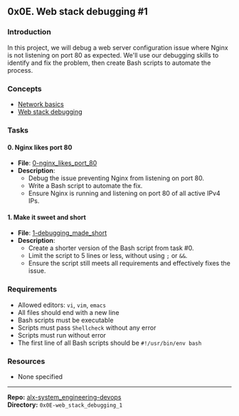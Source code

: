## 0x0E. Web stack debugging #1

### Introduction
In this project, we will debug a web server configuration issue where Nginx is not listening on port 80 as expected. We'll use our debugging skills to identify and fix the problem, then create Bash scripts to automate the process.

### Concepts
- [Network basics](https://alx-intranet.hbtn.io/concepts/33)
- [Web stack debugging](https://alx-intranet.hbtn.io/concepts/68)

### Tasks

#### 0. Nginx likes port 80
- **File**: [0-nginx_likes_port_80](./0-nginx_likes_port_80)
- **Description**:
  - Debug the issue preventing Nginx from listening on port 80.
  - Write a Bash script to automate the fix.
  - Ensure Nginx is running and listening on port 80 of all active IPv4 IPs.

#### 1. Make it sweet and short
- **File**: [1-debugging_made_short](./1-debugging_made_short)
- **Description**:
  - Create a shorter version of the Bash script from task #0.
  - Limit the script to 5 lines or less, without using `;` or `&&`.
  - Ensure the script still meets all requirements and effectively fixes the issue.

### Requirements
- Allowed editors: `vi`, `vim`, `emacs`
- All files should end with a new line
- Bash scripts must be executable
- Scripts must pass `Shellcheck` without any error
- Scripts must run without error
- The first line of all Bash scripts should be `#!/usr/bin/env bash`

### Resources
- None specified

---
**Repo:** [alx-system_engineering-devops](https://github.com/username/alx-system_engineering-devops)  
**Directory:** `0x0E-web_stack_debugging_1`
